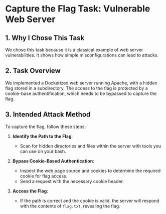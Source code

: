# Capture the Flag Task: Vulnerable Web Server

## 1. Why I Chose This Task

We chose this task because it is a classical example of web server vulnerabilities. It shows how simple misconfigurations can lead to attacks.

## 2. Task Overview

We implemented a Dockerized web server running Apache, with a hidden flag stored in a subdirectory. The access to the flag is protected by a cookie-base authentification, which needs to be bypassed to capture the flag.

## 3. Intended Attack Method
To capture the flag, follow these steps:

1. **Identify the Path to the Flag**:
   - Scan for hidden directories and files within the server with tools you can use on your bash.

2. **Bypass Cookie-Based Authentication**:
   - Inspect the web page source and cookies to determine the required cookie for flag access.
   - Send a request with the necessary cookie header.

3. **Access the Flag**:
   - If the path is correct and the cookie is valid, the server will respond with the contents of `flag.txt`, revealing the flag.

